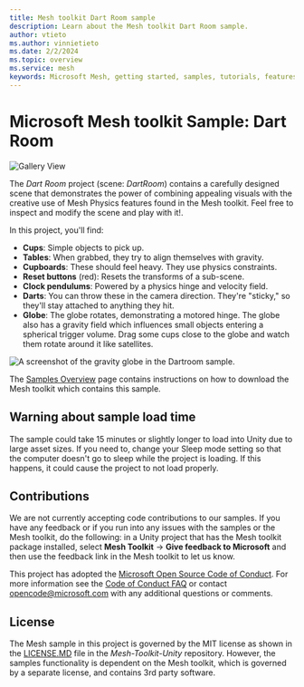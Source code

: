 ```yaml
---
title: Mesh toolkit Dart Room sample
description: Learn about the Mesh toolkit Dart Room sample.
author: vtieto
ms.author: vinnietieto
ms.date: 2/2/2024
ms.topic: overview
ms.service: mesh
keywords: Microsoft Mesh, getting started, samples, tutorials, features, physics, dartroom
---
```


# Microsoft Mesh toolkit Sample: Dart Room

![Gallery View](../../../media/samples/003-dartroom.png)

The *Dart Room* project (scene: *DartRoom*) contains a carefully designed scene that demonstrates the power of combining appealing visuals with the creative use of Mesh Physics features found in the Mesh toolkit. Feel free to inspect and modify the scene and play with it!.

In this project, you'll find:

* **Cups**: Simple objects to pick up.
* **Tables**: When grabbed, they try to align themselves with gravity.
* **Cupboards**: These should feel heavy. They use physics constraints.
* **Reset buttons** (red): Resets the transforms of a sub-scene.
* **Clock pendulums**: Powered by a physics hinge and velocity field.
* **Darts**: You can throw these in the camera direction. They're "sticky," so they'll stay attached to anything they hit.
* **Globe**: The globe rotates, demonstrating a motored hinge. The globe also has a gravity field which influences small objects entering a spherical trigger volume. Drag some cups close to the globe and watch them rotate around it like satellites.

![A screenshot of the gravity globe in the Dartroom sample.](../../../media/samples/004-dartroom-gravity-globe.png)

The [Samples Overview](samples-overview.md) page contains instructions on how to download the Mesh toolkit which contains this sample.

## Warning about sample load time

The sample could take 15 minutes or slightly longer to load into Unity due to large asset sizes. If you need to, change your Sleep mode setting so that the computer doesn't go to sleep while the project is loading. If this happens, it could cause the project to not load properly.

## Contributions

We are not currently accepting code contributions to our samples.  If you have any feedback or if you run into any issues with the samples or the Mesh toolkit, do the following: in a Unity project that has the Mesh toolkit package installed, select **Mesh Toolkit** -> **Give feedback to Microsoft** and then use the feedback link in the Mesh toolkit to let us know.

This project has adopted the [Microsoft Open Source Code of Conduct](https://opensource.microsoft.com/codeofconduct/).
For more information see the [Code of Conduct FAQ](https://opensource.microsoft.com/codeofconduct/faq/) or
contact [opencode@microsoft.com](mailto:opencode@microsoft.com) with any additional questions or comments.

## License

The Mesh sample in this project is governed by the MIT license as shown in the [LICENSE.MD](https://github.com/microsoft/Mesh-Toolkit-Unity/blob/main/LICENSE) file in the *Mesh-Toolkit-Unity* repository. However, the samples functionality is dependent on the Mesh toolkit, which is governed by a separate license, and contains 3rd party software. 
